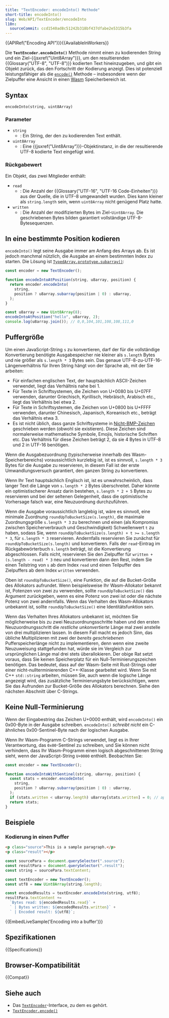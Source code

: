 ```yaml
---
title: "TextEncoder: encodeInto() Methode"
short-title: encodeInto()
slug: Web/API/TextEncoder/encodeInto
l10n:
  sourceCommit: ccd1540ad8c51242b318bf437dfabe2e5315b3fa
---
```


{{APIRef("Encoding API")}}{{AvailableInWorkers}}

Die **`TextEncoder.encodeInto()`** Methode nimmt einen zu kodierenden String und ein Ziel-{{jsxref("Uint8Array")}}, um den resultierenden {{Glossary("UTF-8", "UTF-8")}} kodierten Text hineinzugeben, und gibt ein Objekt zurück, das den Fortschritt der Kodierung anzeigt.
Dies ist potenziell leistungsfähiger als die [`encode()`](/de/docs/Web/API/TextEncoder/encode) Methode – insbesondere wenn der Zielpuffer eine Ansicht in einen [Wasm](/de/docs/WebAssembly) Speicherbereich ist.

## Syntax

```js-nolint
encodeInto(string, uint8Array)
```

### Parameter

- `string`
  - : Ein String, der den zu kodierenden Text enthält.
- `uint8Array`
  - : Eine {{jsxref("Uint8Array")}}-Objektinstanz, in die der resultierende UTF-8 kodierte Text eingefügt wird.

### Rückgabewert

Ein Objekt, das zwei Mitglieder enthält:

- `read`
  - : Die Anzahl der {{Glossary("UTF-16", "UTF-16 Code-Einheiten")}} aus der Quelle, die in UTF-8 umgewandelt wurden.
    Dies kann kleiner als `string.length` sein, wenn `uint8Array` nicht genügend Platz hatte.
- `written`
  - : Die Anzahl der modifizierten Bytes im Ziel-`Uint8Array`.
    Die geschriebenen Bytes bilden garantiert vollständige UTF-8-Bytesequenzen.

## In eine bestimmte Position kodieren

`encodeInto()` legt seine Ausgabe immer am Anfang des Arrays ab.
Es ist jedoch manchmal nützlich, die Ausgabe an einem bestimmten Index zu starten.
Die Lösung ist [`TypedArray.prototype.subarray()`](/de/docs/Web/JavaScript/Reference/Global_Objects/TypedArray/subarray):

```js
const encoder = new TextEncoder();

function encodeIntoAtPosition(string, u8array, position) {
  return encoder.encodeInto(
    string,
    position ? u8array.subarray(position | 0) : u8array,
  );
}

const u8array = new Uint8Array(8);
encodeIntoAtPosition("hello", u8array, 2);
console.log(u8array.join()); // 0,0,104,101,108,108,111,0
```

## Puffergröße

Um einen JavaScript-String `s` zu konvertieren, darf der für die vollständige Konvertierung benötigte Ausgabespeicher nie kleiner als `s.length` Bytes und nie größer als `s.length * 3` Bytes sein.
Das genaue UTF-8-zu-UTF-16-Längenverhältnis für Ihren String hängt von der Sprache ab, mit der Sie arbeiten:

- Für einfachen englischen Text, der hauptsächlich ASCII-Zeichen verwendet, liegt das Verhältnis nahe bei 1.
- Für Texte in Schriftsystemen, die Zeichen von U+0080 bis U+07FF verwenden, darunter Griechisch, Kyrillisch, Hebräisch, Arabisch etc., liegt das Verhältnis bei etwa 2.
- Für Texte in Schriftsystemen, die Zeichen von U+0800 bis U+FFFF verwenden, darunter Chinesisch, Japanisch, Koreanisch etc., beträgt das Verhältnis etwa 3.
- Es ist nicht üblich, dass ganze Schriftsysteme in [Nicht-BMP-Zeichen](/de/docs/Web/JavaScript/Reference/Global_Objects/String#utf-16_characters_unicode_code_points_and_grapheme_clusters) geschrieben werden (obwohl sie existieren). Diese Zeichen sind normalerweise mathematische Symbole, Emojis, historische Schriften etc. Das Verhältnis für diese Zeichen beträgt 2, da sie 4 Bytes in UTF-8 und 2 in UTF-16 benötigen.

Wenn die Ausgabezuordnung (typischerweise innerhalb des Wasm-Speicherbereichs) voraussichtlich kurzlebig ist, ist es sinnvoll, `s.length * 3` Bytes für die Ausgabe zu reservieren, in diesem Fall ist der erste Umwandlungsversuch garantiert, den ganzen String zu konvertieren.

Wenn Ihr Text hauptsächlich Englisch ist, ist es unwahrscheinlich, dass langer Text die Länge von `s.length * 2` Bytes überschreitet.
Daher könnte ein optimistischerer Ansatz darin bestehen, `s.length * 2 + 5` Bytes zu reservieren und bei der seltenen Gelegenheit, dass die optimistische Vorhersage falsch war, eine Neuzuordnung durchzuführen.

Wenn die Ausgabe voraussichtlich langlebig ist, wäre es sinnvoll, eine minimale Zuordnung `roundUpToBucketSize(s.length)`, die maximale Zuordnungsgröße `s.length * 3` zu berechnen und einen (als Kompromiss zwischen Speicherverbrauch und Geschwindigkeit) Schwellenwert `t` zu haben, sodass Sie, wenn `roundUpToBucketSize(s.length) + t >= s.length * 3`, für `s.length * 3` reservieren.
Andernfalls reservieren Sie zunächst für `roundUpToBucketSize(s.length)` und konvertieren.
Falls der `read`-Eintrag im Rückgabewörterbuch `s.length` beträgt, ist die Konvertierung abgeschlossen.
Falls nicht, reservieren Sie den Zielpuffer für `written + (s.length - read) * 3` neu und konvertieren dann den Rest, indem Sie einen Teilstring von `s` ab dem Index `read` und einen Teilpuffer des Zielpuffers ab dem Index `written` verwenden.

Oben ist `roundUpToBucketSize()`, eine Funktion, die auf die Bucket-Größe des Allokators aufrundet.
Wenn beispielsweise Ihr Wasm-Allokator bekannt ist, Potenzen von zwei zu verwenden, sollte `roundUpToBucketSize()` das Argument zurückgeben, wenn es eine Potenz von zwei ist oder die nächste Potenz von zwei andernfalls.
Wenn das Verhalten des Wasm-Allokators unbekannt ist, sollte `roundUpToBucketSize()` eine Identitätsfunktion sein.

Wenn das Verhalten Ihres Allokators unbekannt ist, möchten Sie möglicherweise bis zu zwei Neuzuordnungsschritte haben und den ersten Neuzuordnungsschritt die _restliche unkonvertierte_ Länge mal zwei anstelle von drei multiplizieren lassen.
In diesem Fall macht es jedoch Sinn, das übliche Multiplizieren mit zwei der _bereits geschriebenen_ Pufferspeicherlänge nicht zu implementieren, denn wenn eine zweite Neuzuweisung stattgefunden hat, würde sie im Vergleich zur ursprünglichen Länge mal drei stets überallokieren.
Der obige Rat setzt voraus, dass Sie keinen Speicherplatz für ein Null-Terminierungszeichen benötigen.
Das bedeutet, dass auf der Wasm-Seite mit Rust-Strings oder einer nicht-nullterminierenden C++-Klasse gearbeitet wird.
Wenn Sie mit C++ `std::string` arbeiten, müssen Sie, auch wenn die logische Länge angezeigt wird, das zusätzliche Terminierungsbyte berücksichtigen, wenn Sie das Aufrunden zur Bucket-Größe des Allokators berechnen.
Siehe den nächsten Abschnitt über C-Strings.

## Keine Null-Terminierung

Wenn der Eingabestring das Zeichen U+0000 enthält, wird `encodeInto()` ein 0x00-Byte in der Ausgabe schreiben.
`encodeInto()` _schreibt nicht_ ein C-ähnliches 0x00-Sentinel-Byte nach der logischen Ausgabe.

Wenn Ihr Wasm-Programm C-Strings verwendet, liegt es in Ihrer Verantwortung, das `0x00`-Sentinel zu schreiben, und Sie können nicht verhindern, dass Ihr Wasm-Programm einen logisch abgeschnittenen String sieht, wenn der JavaScript-String `U+0000` enthielt.
Beobachten Sie:

```js
const encoder = new TextEncoder();

function encodeIntoWithSentinel(string, u8array, position) {
  const stats = encoder.encodeInto(
    string,
    position ? u8array.subarray(position | 0) : u8array,
  );
  if (stats.written < u8array.length) u8array[stats.written] = 0; // append null if room
  return stats;
}
```

## Beispiele

### Kodierung in einen Puffer

```html
<p class="source">This is a sample paragraph.</p>
<p class="result"></p>
```

```js
const sourcePara = document.querySelector(".source");
const resultPara = document.querySelector(".result");
const string = sourcePara.textContent;

const textEncoder = new TextEncoder();
const utf8 = new Uint8Array(string.length);

const encodedResults = textEncoder.encodeInto(string, utf8);
resultPara.textContent +=
  `Bytes read: ${encodedResults.read}` +
  ` | Bytes written: ${encodedResults.written}` +
  ` | Encoded result: ${utf8}`;
```

{{EmbedLiveSample('Encoding into a buffer')}}

## Spezifikationen

{{Specifications}}

## Browser-Kompatibilität

{{Compat}}

## Siehe auch

- Das [`TextEncoder`](/de/docs/Web/API/TextEncoder)-Interface, zu dem es gehört.
- [`TextEncoder.encode()`](/de/docs/Web/API/TextEncoder/encode)

